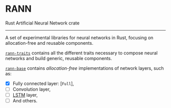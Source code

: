 # RANN
Rust Artificial Neural Network crate

---
A set of experimental libraries for neural networks in Rust, focusing on allocation-free and reusable components.

[`rann-traits`](./rann-traits/README.md) contains all the different traits necessary to compose neural networks and build generic, reusable components.

[`rann-base`](./rann-base/README.md) contains *allocation-free* implementations of network layers, such as:
- [X] Fully connected layer: [`Full`],
- [ ] Convolution layer,
- [ ] [LSTM](https://en.wikipedia.org/wiki/Long_short-term_memory) layer,
- [ ] And others.
